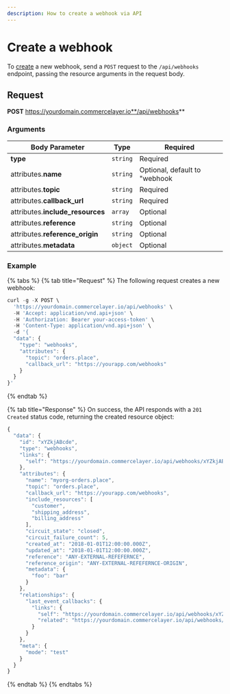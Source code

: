 ```yaml
---
description: How to create a webhook via API
---
```


# Create a webhook

To [create](https://docs.commercelayer.io/developers/creating-resources) a new webhook, send a `POST` request to the `/api/webhooks` endpoint, passing the resource arguments in the request body.

## Request

**POST** https://yourdomain.commercelayer.io**/api/webhooks**

### Arguments

| Body Parameter                    | Type     | Required                      |
| --------------------------------- | -------- | ----------------------------- |
| **type**                          | `string` | Required                      |
| attributes.**name**               | `string` | Optional, default to "webhook |
| attributes.**topic**              | `string` | Required                      |
| attributes.**callback\_url**      | `string` | Required                      |
| attributes.**include\_resources** | `array`  | Optional                      |
| attributes.**reference**          | `string` | Optional                      |
| attributes.**reference\_origin**  | `string` | Optional                      |
| attributes.**metadata**           | `object` | Optional                      |

### Example

{% tabs %}
{% tab title="Request" %}
The following request creates a new webhook:

```javascript
curl -g -X POST \
  'https://yourdomain.commercelayer.io/api/webhooks' \
  -H 'Accept: application/vnd.api+json' \
  -H 'Authorization: Bearer your-access-token' \
  -H 'Content-Type: application/vnd.api+json' \
  -d '{
  "data": {
    "type": "webhooks",
    "attributes": {
      "topic": "orders.place",
      "callback_url": "https://yourapp.com/webhooks"
    }
  }
}'
```
{% endtab %}

{% tab title="Response" %}
On success, the API responds with a `201 Created` status code, returning the created resource object:

```javascript
{
  "data": {
    "id": "xYZkjABcde",
    "type": "webhooks",
    "links": {
      "self": "https://yourdomain.commercelayer.io/api/webhooks/xYZkjABcde"
    },
    "attributes": {
      "name": "myorg-orders.place",
      "topic": "orders.place",
      "callback_url": "https://yourapp.com/webhooks",
      "include_resources": [
        "customer",
        "shipping_address",
        "billing_address"
      ],
      "circuit_state": "closed",
      "circuit_failure_count": 5,
      "created_at": "2018-01-01T12:00:00.000Z",
      "updated_at": "2018-01-01T12:00:00.000Z",
      "reference": "ANY-EXTERNAL-REFEFERNCE",
      "reference_origin": "ANY-EXTERNAL-REFEFERNCE-ORIGIN",
      "metadata": {
        "foo": "bar"
      }
    },
    "relationships": {
      "last_event_callbacks": {
        "links": {
          "self": "https://yourdomain.commercelayer.io/api/webhooks/xYZkjABcde/relationships/last_event_callbacks",
          "related": "https://yourdomain.commercelayer.io/api/webhooks/xYZkjABcde/last_event_callbacks"
        }
      }
    },
    "meta": {
      "mode": "test"
    }
  }
}
```
{% endtab %}
{% endtabs %}
